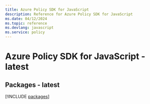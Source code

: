```yaml
---
title: Azure Policy SDK for JavaScript
description: Reference for Azure Policy SDK for JavaScript
ms.date: 04/12/2024
ms.topic: reference
ms.devlang: javascript
ms.service: policy
---
```

# Azure Policy SDK for JavaScript - latest
## Packages - latest
[!INCLUDE [packages](policy-index.md)]